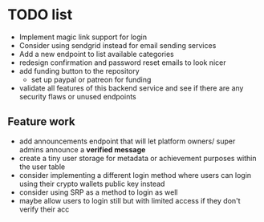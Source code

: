 # TODO list

- Implement magic link support for login
- Consider using sendgrid instead for email sending services
- Add a new endpoint to list available categories
- redesign confirmation and password reset emails to look nicer
- add funding button to the repository
  - set up paypal or patreon for funding
- validate all features of this backend service and see if there are any security flaws or unused endpoints

## Feature work

- add announcements endpoint that will let platform owners/ super admins announce a **verified message**
- create a tiny user storage for metadata or achievement purposes within the user table
- consider implementing a different login method where users can login using their crypto wallets public key instead
- consider using SRP as a method to login as well
- maybe allow users to login still but with limited access if they don't verify their acc
